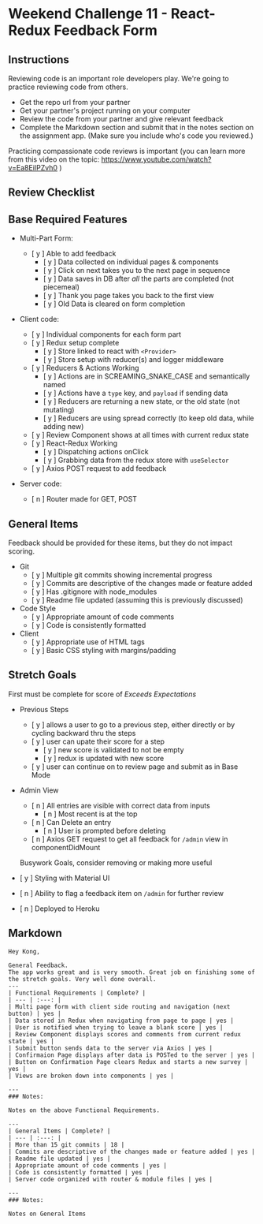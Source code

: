 # Weekend Challenge 11 - React-Redux Feedback Form

## Instructions

Reviewing code is an important role developers play. We're going to practice reviewing code from others.

- Get the repo url from your partner
- Get your partner's project running on your computer
- Review the code from your partner and give relevant feedback
- Complete the Markdown section and submit that in the notes section on the assignment app. (Make sure you include who's code you reviewed.)

Practicing compassionate code reviews is important (you can learn more from this video on the topic: https://www.youtube.com/watch?v=Ea8EiIPZvh0 )

## Review Checklist

## Base Required Features 

- Multi-Part Form:  
  - [ y ] Able to add feedback
    - [ y ] Data collected on individual pages & components
    - [ y ] Click on next takes you to the next page in sequence
    - [ y ] Data saves in DB after *all* the parts are completed (not piecemeal)
    - [ y ] Thank you page takes you back to the first view
    - [ y ] Old Data is cleared on form completion

- Client code:
  - [ y ]  Individual components for each form part
  - [ y ]  Redux setup complete
    - [ y ] Store linked to react with `<Provider>`
    - [ y ] Store setup with reducer(s) and logger middleware 
  - [ y ] Reducers & Actions Working
    - [ y ] Actions are in SCREAMING_SNAKE_CASE and semantically named
    - [ y ] Actions have a `type` key, and `payload` if sending data
    - [ y ] Reducers are returning a new state, or the old state (not mutating)
    - [ y ] Reducers are using spread correctly (to keep old data, while adding new)
  - [ y ] Review Component shows at all times with current redux state
  - [ y ] React-Redux Working
    - [ y ] Dispatching actions onClick
    - [ y ] Grabbing data from the redux store with `useSelector`
  - [ y ] Axios POST request to add feedback


- Server code:   
  - [ n ] Router made for GET, POST


## General Items
Feedback should be provided for these items, but they do not impact scoring.

- Git 
  - [ y ] Multiple git commits showing incremental progress
  - [ y ] Commits are descriptive of the changes made or feature added 
  - [ y ] Has .gitignore with node_modules
  - [ y ] Readme file updated (assuming this is previously discussed)
- Code Style 
  - [ y ] Appropriate amount of code comments
  - [ y ] Code is consistently formatted
- Client
  - [ y ] Appropriate use of HTML tags
  - [ y ] Basic CSS styling with margins/padding


## Stretch Goals
First must be complete for score of  _Exceeds Expectations_

- Previous Steps
  - [ y ] allows a user to go to a previous step, either directly or by cycling backward thru the steps
  - [ y ] user can upate their score for a step
    - [ y ] new score is validated to not be empty
    - [ y ] redux is updated with new score
  - [ y ] user can continue on to review page and submit as in Base Mode


- Admin View
  - [ n ] All entries are visible with correct data from inputs
    - [ n ] Most recent is at the top
  - [ n ] Can Delete an entry
    - [ n ] User is prompted before deleting
  - [ n ] Axios GET request to get all feedback for `/admin` view in componentDidMount

  Busywork Goals, consider removing or making more useful

- [ y ] Styling with Material UI
- [ n ] Ability to flag a feedback item on `/admin` for further review
- [ n ] Deployed to Heroku


## Markdown

```
Hey Kong,

General Feedback.
The app works great and is very smooth. Great job on finishing some of the stretch goals. Very well done overall.
---
| Functional Requirements | Complete? |
| --- | :---: |
| Multi page form with client side routing and navigation (next button) | yes |
| Data stored in Redux when navigating from page to page | yes |
| User is notified when trying to leave a blank score | yes |
| Review Component displays scores and comments from current redux state | yes |
| Submit button sends data to the server via Axios | yes |
| Confirmaion Page displays after data is POSTed to the server | yes |
| Button on Confirmation Page clears Redux and starts a new survey | yes |
| Views are broken down into components | yes |

---
### Notes:

Notes on the above Functional Requirements.

---
| General Items | Complete? |
| --- | :---: |
| More than 15 git commits | 18 |
| Commits are descriptive of the changes made or feature added | yes |
| Readme file updated | yes |
| Appropriate amount of code comments | yes |
| Code is consistently formatted | yes |
| Server code organized with router & module files | yes |

---
### Notes:

Notes on General Items

```
